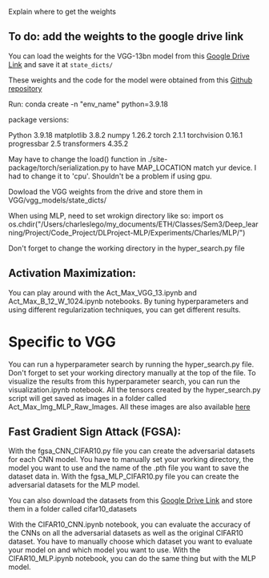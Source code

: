 Explain where to get the weights

## To do: add the weights to the google drive link
You can load the weights for the VGG-13bn model from this [Google Drive Link](https://drive.google.com/drive/folders/1aIWc87WfqGGtjGPHJe62tXzO6e5VoWcy?usp=sharing) and save it at `state_dicts/`

These weights and the code for the model were obtained from this [Github repository](https://github.com/huyvnphan/PyTorch_CIFAR10)


Run: conda create -n "env_name" python=3.9.18

package versions:

Python             3.9.18
matplotlib         3.8.2
numpy              1.26.2
torch              2.1.1
torchvision        0.16.1
progressbar        2.5
transformers       4.35.2

May have to change the load() function in ./site-package/torch/serialization.py to have MAP_LOCATION match yur device. I had to change it to 'cpu'. Shouldn't be a problem if using gpu.

Dowload the VGG weights from the drive and store them in VGG/vgg_models/state_dicts/

When using MLP, need to set wrokign directory like so: import os
os.chdir("/Users/charleslego/my_documents/ETH/Classes/Sem3/Deep_learning/Project/Code_Project/DLProject-MLP/Experiments/Charles/MLP/")

Don't forget to change the working directory in the hyper_search.py file




## Activation Maximization:

You can play around with the Act_Max_VGG_13.ipynb and Act_Max_B_12_W_1024.ipynb notebooks. By tuning hyperparameters and using different regularization techniques, you can get different results.

# Specific to VGG

You can run a hyperparameter search by running the hyper_search.py file. Don't forget to set your working directory manually at the top of the file.
To visualize the results from this hyperparameter search, you can run the visualization.ipynb notebook. All the tensors created by the hyper_search.py script will get saved as images in a folder called Act_Max_Img_MLP_Raw_Images. All these images are also available [here](https://drive.google.com/drive/u/3/folders/1FUrYC6vDdn8mwtCxXlNihVu6dKQtxJk3)

## Fast Gradient Sign Attack (FGSA):

With the fgsa_CNN_CIFAR10.py file you can create the adversarial datasets for each CNN model. You have to manually set your working directory, the model you want to use and the name of the .pth file you want to save the dataset data in.
With the fgsa_MLP_CIFAR10.py file you can create the adversarial datasets for the MLP model.

You can also download the datasets from this [Google Drive Link](https://drive.google.com/drive/u/3/folders/16mf4ZqYUmD8vvn82w1l78DJBiVik75gQ) and store them in a folder called cifar10_datasets

With the CIFAR10_CNN.ipynb notebook, you can evaluate the accuracy of the CNNs on all the adversarial datasets as well as the original CIFAR10 dataset. You have to manually choose which dataset you want to evaluate your model on and which model you want to use.
With the CIFAR10_MLP.ipynb notebook, you can do the same thing but with the MLP model.
